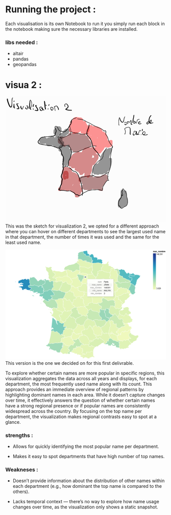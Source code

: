 # Running the project :
Each visualisation is its own Notebook to run it you simply run each block in the notebook making sure the necessary libraries are installed.
### libs needed :
- altair
- pandas
- geopandas

# visua 2 :
![alt text](media/visua2-sketch.png)
This was the sketch for visualization 2, we opted for a different approach where you can hover on different departments to see the largest used name in that department, the number of times it was used and the same for the least used name.

![alt text](media/visua2-version1.0.png)
This version is the one we decided on for this first delivrable.

To explore whether certain names are more popular in specific regions, this visualization aggregates the data across all years and displays, for each department, the most frequently used name along with its count. This approach provides an immediate overview of regional patterns by highlighting dominant names in each area. While it doesn’t capture changes over time, it effectively answers the question of whether certain names have a strong regional presence or if popular names are consistently widespread across the country. By focusing on the top name per department, the visualization makes regional contrasts easy to spot at a glance.
### strengths :
- Allows for quickly identifying the most popular name per department.

- Makes it easy to spot departments that have high number of top names.

### Weakneses :
- Doesn’t provide information about the distribution of other names within each department (e.g., how dominant the top name is compared to the others).

- Lacks temporal context — there’s no way to explore how name usage changes over time, as the visualization only shows a static snapshot.

